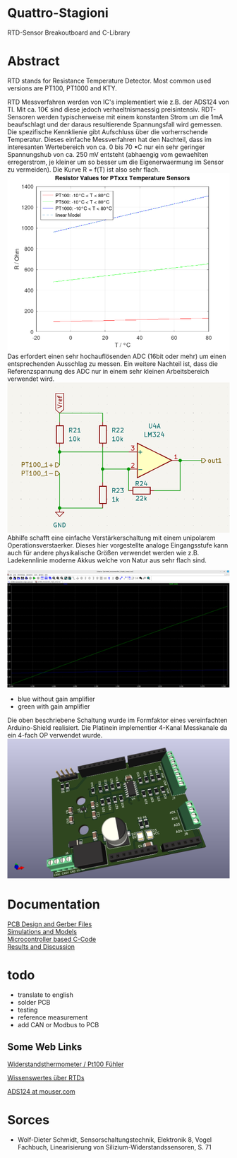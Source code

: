 # Quattro-Stagioni
RTD-Sensor Breakoutboard and C-Library

# Abstract
RTD stands for Resistance Temperature Detector. Most common used versions are PT100, PT1000 and KTY.

RTD Messverfahren werden von IC's implementiert wie z.B. der ADS124 von TI. Mit ca. 10€ sind diese jedoch verhaeltnismaessig preisintensiv.
RDT-Sensoren werden typischerweise mit einem konstanten Strom um die 1mA beaufschlagt und der daraus resultierende Spannungsfall wird gemessen.
Die spezifische Kennklienie gibt Aufschluss über die vorherrschende Temperatur.
Dieses einfache Messverfahren hat den Nachteil, dass im interesanten Wertebereich von ca. 0 bis 70 •C nur ein sehr geringer Spannungshub von ca. 250 mV entsteht (abhaengig vom gewaehlten erregerstrom, je kleiner um so besser um die Eigenerwaermung im Sensor zu vermeiden). Die Kurve R = f(T) ist also sehr flach. 
![RTC Function](/Images/PT1000-1.png)
Das erfordert einen sehr hochauflösenden ADC (16bit oder mehr) um einen entsprechenden Ausschlag zu messen.
Ein weitere Nachteil ist, dass die Referenzspannung des ADC nur in einem sehr kleinen Arbeitsbereich verwendet wird.
![Messverstaerker](/Images/OPMessbruecke.png)
Abhilfe schafft eine einfache Verstärkerschaltung mit einem unipolarem Operationsverstaerker.
Dieses hier vorgestellte analoge Eingangsstufe kann auch für andere physikalische Größen verwendet werden wie z.B. Ladekennlinie moderne Akkus welche von Natur aus sehr flach sind.

![LTSpice Simulation Messbruecke](/Images/LTSpice-RTC-Messbruecke-Simulation.png)
- blue without gain amplifier
- green with gain amplifier

Die oben beschriebene Schaltung wurde im Formfaktor eines vereinfachten Arduino-Shield realisiert. Die Platinein implementier 4-Kanal Messkanale da ein 4-fach OP verwendet wurde.
![Arduino compatible breakout](/Images/Kicad-RTC-Messbruecke.png)

# Documentation
[PCB Design and Gerber Files](/Hardware/)  
[Simulations and Models](/Simulations/)  
[Microcontroller based C-Code](/Software/)  
[Results and Discussion](/Testing/)  

# todo
- translate to english
- solder PCB
- testing
- reference measurement
- add CAN or Modbus to PCB

## Some Web Links
[Widerstandsthermometer / Pt100 Fühler](https://www.tcgmbh.de/widerstandsthermometer/pt100-fuehler.html?gad_source=1&gclid=EAIaIQobChMIzJ2AwLC6hwMVt5hQBh2AcgBmEAAYAiAAEgKx2PD_BwE)

[Wissenswertes über RTDs](https://www.te.com/de/products/sensors/temperature-sensors/resources/understanding-rtds.html)

[ADS124 at mouser.com](https://www.mouser.de/ProductDetail/Texas-Instruments/ADS124S08IPBSR?qs=Bho%2FbeBaDEw8zBU%2F9K2heg%3D%3D)

# Sorces
- Wolf-Dieter Schmidt, Sensorschaltungstechnik, Elektronik 8, Vogel Fachbuch, Linearisierung von Silizium-Widerstandssensoren, S. 71
